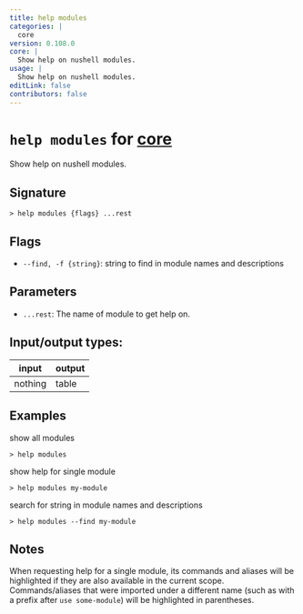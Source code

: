 ```yaml
---
title: help modules
categories: |
  core
version: 0.108.0
core: |
  Show help on nushell modules.
usage: |
  Show help on nushell modules.
editLink: false
contributors: false
---
```

<!-- This file is automatically generated. Please edit the command in https://github.com/nushell/nushell instead. -->

# `help modules` for [core](/commands/categories/core.md)

<div class='command-title'>Show help on nushell modules.</div>

## Signature

```> help modules {flags} ...rest```

## Flags

 -  `--find, -f {string}`: string to find in module names and descriptions

## Parameters

 -  `...rest`: The name of module to get help on.


## Input/output types:

| input   | output |
| ------- | ------ |
| nothing | table  |
## Examples

show all modules
```nu
> help modules

```

show help for single module
```nu
> help modules my-module

```

search for string in module names and descriptions
```nu
> help modules --find my-module

```

## Notes
When requesting help for a single module, its commands and aliases will be highlighted if they
are also available in the current scope. Commands/aliases that were imported under a different name
(such as with a prefix after `use some-module`) will be highlighted in parentheses.